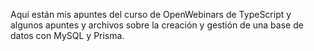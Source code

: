 Aquí están mis apuntes del curso de OpenWebinars de TypeScript y algunos apuntes y archivos sobre la creación y gestión de una base de datos con MySQL y Prisma.
